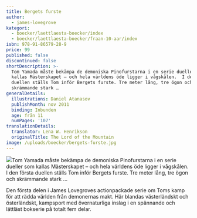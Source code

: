 ```yaml
---
title: Bergets furste
author:
  - james-lovegrove
kategori:
  - boecker/laettlaesta-boecker/index
  - boecker/laettlaesta-boecker/fraan-10-aar/index
isbn: 978-91-86579-28-9
price: 99
published: false
discontinued: false
shortDescription: >-
  Tom Yamada måste bekämpa de demoniska Pino­furstarna i en serie dueller som
  kallas Mästerskapet – och hela världens öde ligger i vågskålen.  I den första
  duellen ställs Tom inför Bergets furste. Tre meter lång, tre ögon och
  skrämmande stark …
generalDetails:
  illustrations: Daniel Atanasov
  publishMonth: nov 2011
  binding: Inbunden
  age: från 11
  numPages: '107'
translationDetails:
  translator: Lena W. Henrikson
  originalTitle: The Lord of the Mountain
image: /uploads/boecker/bergets-furste.jpg
---
```

![](/uploads/images/pinan.gif)Tom Yamada måste bekämpa de demoniska Pino­furstarna i en serie dueller som kallas Mästerskapet – och hela världens öde ligger i vågskålen.  
I den första duellen ställs Tom inför Bergets furste. Tre meter lång, tre ögon och skrämmande stark …

Den första delen i James Lovegroves action­packade serie om Toms kamp för att rädda världen från demonernas makt. Här blandas västerländskt och österländskt, kampsport med övernaturliga inslag i en spännande och lättläst bokserie på totalt fem delar.
